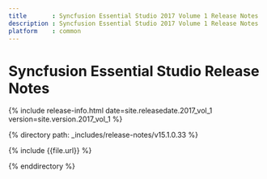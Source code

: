 ```yaml
---
title       : Syncfusion Essential Studio 2017 Volume 1 Release Notes
description : Syncfusion Essential Studio 2017 Volume 1 Release Notes
platform    : common
---
```


# Syncfusion Essential Studio Release Notes

{% include release-info.html date=site.releasedate.2017_vol_1 version=site.version.2017_vol_1 %} 

{% directory path: _includes/release-notes/v15.1.0.33 %}

{% include {{file.url}} %}

{% enddirectory %}

<style>
table{
	width: 100%;
	word-wrap: break-word;
}

th:first-child{
	width: 15%;
}
</style>